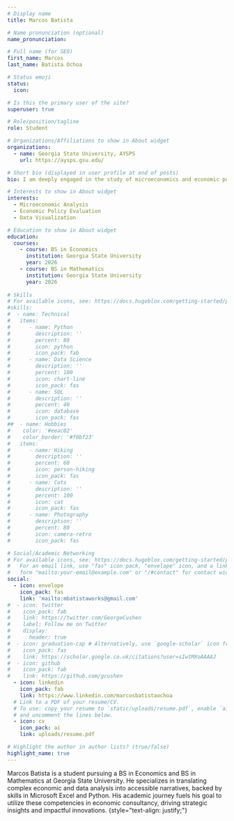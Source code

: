 ```yaml
---
# Display name
title: Marcos Batista

# Name pronunciation (optional)
name_pronunciation: 

# Full name (for SEO)
first_name: Marcos
last_name: Batista Ochoa

# Status emoji
status:
  icon: 

# Is this the primary user of the site?
superuser: true

# Role/position/tagline
role: Student

# Organizations/Affiliations to show in About widget
organizations:
  - name: Georgia State University, AYSPS
    url: https://aysps.gsu.edu/

# Short bio (displayed in user profile at end of posts)
bio: I am deeply engaged in the study of microeconomics and economic policy analysis, with a particular focus on applying economic principles across diverse fields.

# Interests to show in About widget
interests:
  - Microeconomic Analysis
  - Economic Policy Evaluation
  - Data Visualization

# Education to show in About widget
education:
  courses:
    - course: BS in Economics
      institution: Georgia State University
      year: 2026
    - course: BS in Mathematics
      institution: Georgia State University
      year: 2026
      
# Skills
# For available icons, see: https://docs.hugoblox.com/getting-started/page-builder/#icons
#skills:
#  - name: Technical
#   items:
#      - name: Python
#        description: ''
#        percent: 80
#        icon: python
#        icon_pack: fab
#      - name: Data Science
#        description: ''
#        percent: 100
#        icon: chart-line
#        icon_pack: fas
#      - name: SQL
#        description: ''
#        percent: 40
#        icon: database
#        icon_pack: fas
##  - name: Hobbies
#    color: '#eeac02'
#    color_border: '#f0bf23'
#   items:
#      - name: Hiking
#        description: ''
#        percent: 60
#        icon: person-hiking
#        icon_pack: fas
#      - name: Cats
#        description: ''
#        percent: 100
#        icon: cat
#        icon_pack: fas
#      - name: Photography
#        description: ''
#        percent: 80
#        icon: camera-retro
#        icon_pack: fas

# Social/Academic Networking
# For available icons, see: https://docs.hugoblox.com/getting-started/page-builder/#icons
#   For an email link, use "fas" icon pack, "envelope" icon, and a link in the
#   form "mailto:your-email@example.com" or "/#contact" for contact widget.
social:
  - icon: envelope
    icon_pack: fas
    link: 'mailto:mbatistaworks@gmail.com'
#  - icon: twitter
#    icon_pack: fab
#    link: https://twitter.com/GeorgeCushen
#    label: Follow me on Twitter
#    display:
#      header: true
#  - icon: graduation-cap # Alternatively, use `google-scholar` icon from `ai` icon pack
#    icon_pack: fas
#    link: https://scholar.google.co.uk/citations?user=sIwtMXoAAAAJ
#  - icon: github
#    icon_pack: fab
#    link: https://github.com/gcushen
  - icon: linkedin
    icon_pack: fab
    link: https://www.linkedin.com/marcosbatistaochoa
  # Link to a PDF of your resume/CV.
  # To use: copy your resume to `static/uploads/resume.pdf`, enable `ai` icons in `params.yaml`,
  # and uncomment the lines below.
  - icon: cv
    icon_pack: ai
    link: uploads/resume.pdf

# Highlight the author in author lists? (true/false)
highlight_name: true
---
```


Marcos Batista is a student pursuing a BS in Economics and BS in Mathematics at Georgia State University. He specializes in translating complex economic and data analysis into accessible narratives, backed by skills in Microsoft Excel and Python. His academic journey fuels his goal to utilize these competencies in economic consultancy, driving strategic insights and impactful innovations.
{style="text-align: justify;"}
